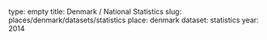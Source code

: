 type: empty
title: Denmark / National Statistics
slug: places/denmark/datasets/statistics
place: denmark
dataset: statistics
year: 2014
